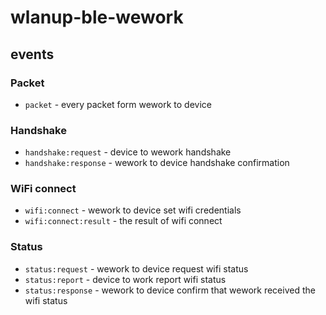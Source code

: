# wlanup-ble-wework

## events

### Packet

* `packet` - every packet form wework to device 

### Handshake

* `handshake:request` - device to wework handshake
* `handshake:response` - wework to device handshake confirmation

### WiFi connect
* `wifi:connect` - wework to device set wifi credentials
* `wifi:connect:result` - the result of wifi connect


### Status
* `status:request` - wework to device request wifi status
* `status:report` - device to work report wifi status
* `status:response` - wework to device confirm that wework received the wifi status
